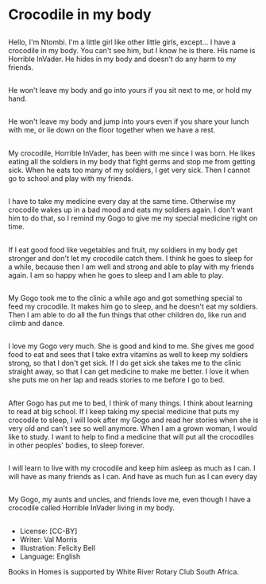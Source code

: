 # Crocodile in my body

##
Hello, I'm Ntombi. I'm a little girl
like other little girls, except…
I have a crocodile in my body.
You can't see him, but I know he is
there. His name is Horrible InVader.
He hides in my body and doesn't do
any harm to my friends.

##
He won't leave my body and go into
yours if you sit next to me, or hold
my hand.

##
He won't leave my body and jump
into yours even if you share your
lunch with me, or lie down on the
floor together when we have a rest.

##
My crocodile, Horrible InVader, has
been with me since I was born. He
likes eating all the soldiers in my
body that fight germs and stop me
from getting sick.
When he eats too many of my
soldiers, I get very sick. Then I
cannot go to school and play with
my friends.

##
I have to take my medicine every
day at the same time. Otherwise
my crocodile wakes up in a bad
mood and eats my soldiers again. I
don't want him to do that, so I
remind my Gogo to give me my
special medicine right on time.

##
If I eat good food like vegetables
and fruit, my soldiers in my body
get stronger and don't let my
crocodile catch them. I think he
goes to sleep for a while, because
then I am well and strong and able
to play with my friends again. I am
so happy when he goes to sleep
and I am able to play.

##
My Gogo took me to the clinic a
while ago and got something
special to feed my crocodile. It
makes him go to sleep, and he
doesn't eat my soldiers. Then I am
able to do all the fun things that
other children do, like run and climb
and dance.

##
I love my Gogo very much. She is
good and kind to me. She gives me
good food to eat and sees that I
take extra vitamins as well to keep
my soldiers strong, so that I don't
get sick. If I do get sick she takes
me to the clinic straight away, so
that I can get medicine to make me
better.
I love it when she puts me on her
lap and reads stories to me before I
go to bed.

##
After Gogo has put me to bed, I
think of many things. I think about
learning to read at big school. If I
keep taking my special medicine
that puts my crocodile to sleep, I
will look after my Gogo and read
her stories when she is very old and
can't see so well anymore.
When I am a grown woman, I would
like to study. I want to help to find a
medicine that will put all the
crocodiles in other peoples' bodies,
to sleep forever.

##
I will learn to live with my crocodile
and keep him asleep as much as I
can.
I will have as many friends as I can.
And have as much fun as I can
every day

##
My Gogo, my aunts and uncles, and
friends love me, even though I have
a crocodile called Horrible InVader
living in my body.

##
* License: [CC-BY]
* Writer: Val Morris
* Illustration: Felicity Bell
* Language: English

Books in Homes is supported by White River Rotary Club South Africa.
